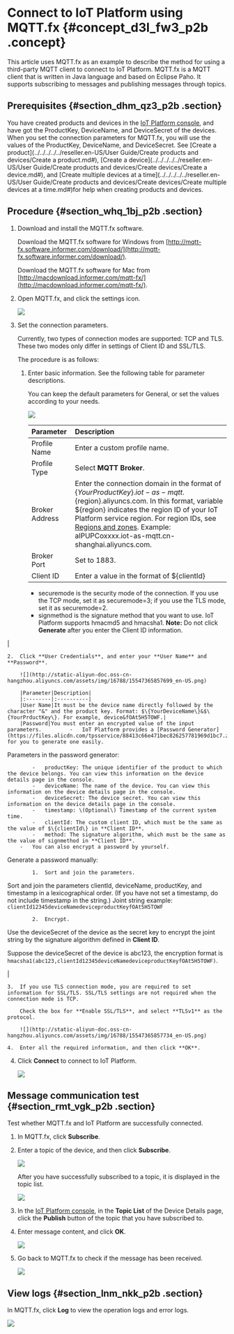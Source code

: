# Connect to IoT Platform using MQTT.fx {#concept_d3l_fw3_p2b .concept}

This article uses MQTT.fx as an example to describe the method for using a third-party MQTT client to connect to IoT Platform. MQTT.fx is a MQTT client that is written in Java language and based on Eclipse Paho. It supports subscribing to messages and publishing messages through topics.

## Prerequisites {#section_dhm_qz3_p2b .section}

You have created products and devices in the [IoT Platform console](https://partners-intl.console.aliyun.com/#/iot), and have got the ProductKey, DeviceName, and DeviceSecret of the devices. When you set the connection parameters for MQTT.fx, you will use the values of the ProductKey, DeviceName, and DeviceSecret. See [Create a product](../../../../../reseller.en-US/User Guide/Create products and devices/Create a product.md#), [Create a device](../../../../../reseller.en-US/User Guide/Create products and devices/Create devices/Create a device.md#), and [Create multiple devices at a time](../../../../../reseller.en-US/User Guide/Create products and devices/Create devices/Create multiple devices at a time.md#)for help when creating products and devices.

## Procedure {#section_whq_1bj_p2b .section}

1.  Download and install the MQTT.fx software.

    Download the MQTT.fx software for Windows from [http://mqtt-fx.software.informer.com/download/](http://mqtt-fx.software.informer.com/download/).

    Download the MQTT.fx software for Mac from [http://macdownload.informer.com/mqtt-fx/](http://macdownload.informer.com/mqtt-fx/).

2.  Open MQTT.fx, and click the settings icon.

    ![](http://static-aliyun-doc.oss-cn-hangzhou.aliyuncs.com/assets/img/16788/15547365857694_en-US.png)

3.  Set the connection parameters.

    Currently, two types of connection modes are supported: TCP and TLS. These two modes only differ in settings of Client ID and SSL/TLS.

    The procedure is as follows:

    1.  Enter basic information. See the following table for parameter descriptions.

        You can keep the default parameters for General, or set the values according to your needs.

        ![](http://static-aliyun-doc.oss-cn-hangzhou.aliyuncs.com/assets/img/16788/15547365857698_en-US.png)

        |Parameter|Description|
        |:--------|:----------|
        |Profile Name|Enter a custom profile name.|
        |Profile Type|Select **MQTT Broker**.|
        |Broker Address|Enter the connection domain in the format of $\{YourProductKey\}.iot-as-mqtt.$\{region\}.aliyuncs.com. In this format, variable $\{region\} indicates the region ID of your IoT Platform service region. For region IDs, see [Regions and zones](https://partners-intl.aliyun.com/help/doc-detail/40654.htm). Example: alPUPCoxxxx.iot-as-mqtt.cn-shanghai.aliyuncs.com.|
        |Broker Port|Set to 1883.|
        |Client ID|Enter a value in the format of $\{clientId\}|securemode=3,signmethod=hmacsha1|. Example: `12345|securemode=3,signmethod=hmacsha1|`. The parameters are described as follows:        -   $\{clientId\} is a custom client ID. It can be any value within 64 characters. We recommend that you use the MAC address or SN code of the device as the value of clientId.
        -   securemode is the security mode of the connection. If you use the TCP mode, set it as securemode=3; if you use the TLS mode, set it as securemode=2.
        -   signmethod is the signature method that you want to use. IoT Platform supports hmacmd5 and hmacsha1.
**Note:** Do not click **Generate** after you enter the Client ID information.

|

    2.  Click **User Credentials**, and enter your **User Name** and **Password**.

        ![](http://static-aliyun-doc.oss-cn-hangzhou.aliyuncs.com/assets/img/16788/15547365857699_en-US.png)

        |Parameter|Description|
        |:--------|:----------|
        |User Name|It must be the device name directly followed by the character "&" and the product key. Format: $\{YourDeviceName\}&$\{YourPrductKey\}. For example, device&fOAt5H5TOWF.|
        |Password|You must enter an encrypted value of the input parameters.         -   IoT Platform provides a [Password Generator](https://files.alicdn.com/tpsservice/88413c66e471bec826257781969d1bc7.zip) for you to generate one easily.

Parameters in the password generator:

            -   productKey: The unique identifier of the product to which the device belongs. You can view this information on the device details page in the console.
            -   deviceName: The name of the device. You can view this information on the device details page in the console.
            -   deviceSecret: The device secret. You can view this information on the device details page in the console.
            -   timestamp: \(Optional\) Timestamp of the current system time.
            -   clientId: The custom client ID, which must be the same as the value of $\{clientId\} in **Client ID**.
            -   method: The signature algorithm, which must be the same as the value of signmethod in **Client ID**.
        -   You can also encrypt a password by yourself.

Generate a password manually:

            1.  Sort and join the parameters.

Sort and join the parameters clientId, deviceName, productKey, and timestamp in a lexicographical order. \(If you have not set a timestamp, do not include timestamp in the string.\) Joint string example: `clientId12345deviceNamedeviceproductKeyfOAt5H5TOWF`

            2.  Encrypt.

Use the deviceSecret of the device as the secret key to encrypt the joint string by the signature algorithm defined in **Client ID**.

Suppose the deviceSecret of the device is abc123, the encryption format is `hmacsha1(abc123,clientId12345deviceNamedeviceproductKeyfOAt5H5TOWF)`.

|

    3.  If you use TLS connection mode, you are required to set information for SSL/TLS. SSL/TLS settings are not required when the connection mode is TCP.

        Check the box for **Enable SSL/TLS**, and select **TLSv1** as the protocol.

        ![](http://static-aliyun-doc.oss-cn-hangzhou.aliyuncs.com/assets/img/16788/15547365857734_en-US.png)

    4.  Enter all the required information, and then click **OK**.
4.  Click **Connect** to connect to IoT Platform.

    ![](http://static-aliyun-doc.oss-cn-hangzhou.aliyuncs.com/assets/img/16788/15547365857735_en-US.png)


## Message communication test {#section_rmt_vgk_p2b .section}

Test whether MQTT.fx and IoT Platform are successfully connected.

1.  In MQTT.fx, click **Subscribe**.
2.  Enter a topic of the device, and then click **Subscribe**.

    ![](http://static-aliyun-doc.oss-cn-hangzhou.aliyuncs.com/assets/img/16788/15547365857736_en-US.png)

    After you have successfully subscribed to a topic, it is displayed in the topic list.

    ![](http://static-aliyun-doc.oss-cn-hangzhou.aliyuncs.com/assets/img/16788/15547365857737_en-US.png)

3.  In the [IoT Platform console](https://partners-intl.console.aliyun.com/#/iot), in the **Topic List** of the Device Details page, click the **Publish** button of the topic that you have subscribed to.
4.  Enter message content, and click **OK**.

    ![](http://static-aliyun-doc.oss-cn-hangzhou.aliyuncs.com/assets/img/16788/15547365857738_en-US.png)

5.  Go back to MQTT.fx to check if the message has been received.

    ![](http://static-aliyun-doc.oss-cn-hangzhou.aliyuncs.com/assets/img/16788/15547365857739_en-US.png)


## View logs {#section_lnm_nkk_p2b .section}

In MQTT.fx, click **Log** to view the operation logs and error logs.

![](http://static-aliyun-doc.oss-cn-hangzhou.aliyuncs.com/assets/img/16788/15547365857740_en-US.png)

